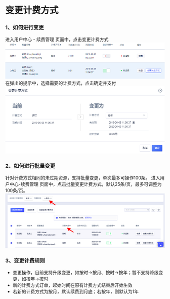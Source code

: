

# 变更计费方式 

### 1、如何进行变更

进入用户中心 - 续费管理 页面中，点击变更计费方式 ![](/images/变更计费方式_20190605102750.png)
在弹出的提示中，选择需要的计费方式，点击确定并支付 ![](/images/变更计费方式_20190605102923.png)

### 2、如何进行批量变更

针对计费方式相同的未过期资源，支持批量变更，单次最多可操作100条。
进入用户中心-续费管理 页面中，点击批量变更计费方式，默认25条/页，最多可调整为100条/页。
![批量变更计费方式](/images/批量变更计费方式.png) 


### 3、变更计费规则

  - 变更操作，目前支持升级变更，如按时-\>按月、按时-\>按年；暂不支持降级变更，如按年-\>按时
  - 新的计费方式订单，起始时间在原有计费方式结束后开始生效
  - 若新的计费方式为按月，默认续费到月底；若按年，则默认为1年
